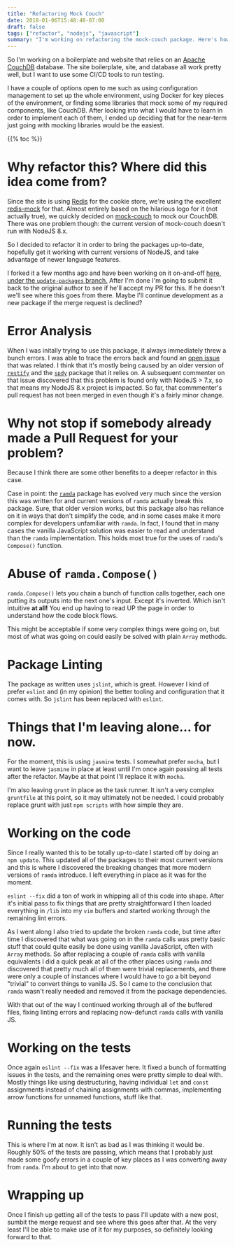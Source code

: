 ```yaml
---
title: "Refactoring Mock Couch"
date: 2018-01-06T15:48:48-07:00
draft: false
tags: ["refactor", "nodejs", "javascript"]
summary: "I'm working on refactoring the mock-couch package. Here's how it's going."
---
```

So I'm working on a boilerplate and website that relies on an
[Apache CouchDB](https://couchdb.apache.org)
database.
The site boilerplate, site, and database all work pretty well, but I want to use
some CI/CD tools to run testing.

I have a couple of options open to me such as using configuration management to set
up the whole environment, using Docker for key pieces of the environment, or finding
some libraries that mock some of my required components, like CouchDB.
After looking into what I would have to learn in order to implement each of them, I
ended up deciding that for the near-term just going with mocking libraries would be
the easiest.

{{% toc %}}

# Why refactor this? Where did this idea come from?
Since the site is using [Redis](https://redis.io) for the cookie store, we're using
the excellent [redis-mock](https://www.npmjs.com/package/redis-mock) for that.
Almost entirely based on the hilarious logo for it (not actually true), we quickly
decided on [mock-couch](https://www.npmjs.com/package/mock-couch) to mock our CouchDB.
There was one problem though: the current version of mock-couch doesn't run with NodeJS 8.x.

So I decided to refactor it in order to bring the packages up-to-date, hopefully
get it working with current versions of NodeJS, and take advantage of newer
language features.

I forked it a few months ago and have been working on it on-and-off
[here, under the `update-packages` branch.](https://github.com/jeremy-j-ackso/mock-couch/tree/update-packages)
After I'm done I'm going to submit it back to the original author to see if he'll
accept my PR for this.
If he doesn't we'll see where this goes from there.
Maybe I'll continue development as a new package if the merge request is declined?

# Error Analysis
When I was initally trying to use this package, it always immediately threw a bunch
errors.
I was able to trace the errors back and found an [open issue](https://github.com/chris-l/mock-couch/issues/53)
that was related.
I think that it's mostly being caused by an older version of [`restify`](http://restify.com/) and the
[`spdy`](https://www.npmjs.com/package/spdy) package that it relies on.
A subsequent commenter on that issue discovered that this problem is found only
with NodeJS > 7.x, so that means my NodeJS 8.x project is impacted.
So far, that commmenter's pull request has not been merged in even though it's a
fairly minor change.

# Why not stop if somebody already made a Pull Request for your problem?
Because I think there are some other benefits to a deeper refactor in this case.

Case in point: the [`ramda`](http://ramdajs.com/) package has evolved very much since the version this
was written for and current versions of `ramda` actually break this package.
Sure, that older version works, but this package also has reliance on it in ways that don't
simplify the code, and in some cases make it more complex for developers unfamiliar
with `ramda`.
In fact, I found that in many cases the vanilla JavaScript solution was easier to
read and understand than the `ramda` implementation.
This holds most true for the uses of `ramda`'s `Compose()` function.

# Abuse of `ramda.Compose()`
`ramda.Compose()` lets you chain a bunch of function calls together, each one putting
its outputs into the next one's input.
Except it's inverted.
Which isn't intuitive **at all!**
You end up having to read UP the page in order to understand how the code block flows.

This might be acceptable if some very complex things were going on, but most of what
was going on could easily be solved with plain `Array` methods.

# Package Linting
The package as written uses `jslint`, which is great.
However I kind of prefer `eslint` and (in my opinion) the better tooling and
configuration that it comes with.
So `jslint` has been replaced with `eslint`.

# Things that I'm leaving alone... for now.
For the moment, this is using `jasmine` tests.
I somewhat prefer `mocha`, but I want to leave `jasmine` in place at least until I'm
once again passing all tests after the refactor.
Maybe at that point I'll replace it with `mocha`.

I'm also leaving `grunt` in place as the task runner.
It isn't a very complex `gruntfile` at this point, so it may ultimately not be needed.
I could probably replace grunt with just `npm scripts` with how simple they are.

# Working on the code
Since I really wanted this to be totally up-to-date I started off by doing an
`npm update`.
This updated all of the packages to their most current versions and this is where I
discovered the breaking changes that more modern versions of `ramda` introduce.
I left everything in place as it was for the moment.

`eslint --fix` did a ton of work in whipping all of this code into shape.
After it's initial pass to fix things that are pretty straightforward I then loaded
everything in `/lib` into my `vim` buffers and started working through the remaining
lint errors.

As I went along I also tried to update the broken `ramda` code, but time after time
I discovered that what was going on in the `ramda` calls was pretty basic stuff that
could quite easily be done using vanilla JavaScript, often with `Array` methods.
So after replacing a couple of `ramda` calls with vanilla equivalents I did a quick
peak at all of the other places using `ramda` and discovered that pretty much all of
them were trivial replacements, and there were only a couple of instances where I would
have to go a bit beyond "trivial" to convert things to vanilla JS.
So I came to the conclusion that `ramda` wasn't really needed and removed it from
the package dependencies.

With that out of the way I continued working through all of the buffered files, fixing
linting errors and replacing now-defunct `ramda` calls with vanilla JS.

# Working on the tests
Once again `eslint --fix` was a lifesaver here.
It fixed a bunch of formatting issues in the tests, and the remaining ones were pretty
simple to deal with.
Mostly things like using destructuring, having individual `let` and `const` assignments
instead of chaining assignments with commas, implementing arrow functions for unnamed
functions, stuff like that.

# Running the tests
This is where I'm at now.
It isn't as bad as I was thinking it would be.
Roughly 50% of the tests are passing, which means that I probably just made some
goofy errors in a couple of key places as I was converting away from `ramda`.
I'm about to get into that now.

# Wrapping up
Once I finish up getting all of the tests to pass I'll update with a new post,
sumbit the merge request and see where this goes after that.
At the very least I'll be able to make use of it for my purposes, so definitely looking
forward to that.
